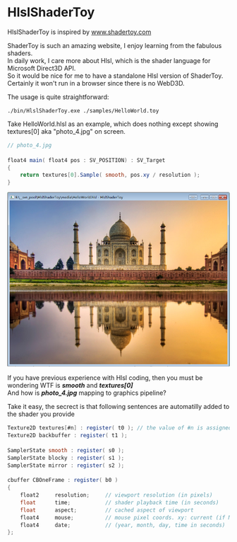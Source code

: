 HlslShaderToy
==

HlslShaderToy is inspired by www.shadertoy.com

ShaderToy is such an amazing website, I enjoy learning from the fabulous shaders.   
In daily work, I care more about Hlsl, which is the shader language for Microsoft Direct3D API.   
So it would be nice for me to have a standalone Hlsl version of ShaderToy.   
Certainly it won't run in a browser since there is no WebD3D.   

The usage is quite straightforward:
```
./bin/HlslShaderToy.exe ./samples/HelloWorld.toy
```

Take HelloWorld.hlsl as an example, which does nothing except showing textures[0] aka "photo_4.jpg" on screen.   
```glsl
// photo_4.jpg

float4 main( float4 pos : SV_POSITION) : SV_Target
{
    return textures[0].Sample( smooth, pos.xy / resolution );
}
```
![screenshot](/doc/helloworld.png "./bin/HlslShaderToy.exe ./samples/HelloWorld.toy")

If you have previous experience with Hlsl coding, then you must be wondering WTF is ***smooth*** and ***textures[0]***   
And how is ***photo_4.jpg*** mapping to graphics pipeline?

Take it easy, the secrect is that following sentences are automatilly added to the shader you provide    
```glsl
Texture2D textures[#n] : register( t0 ); // the value of #n is assigned by the available textures
Texture2D backbuffer : register( t1 );

SamplerState smooth : register( s0 );
SamplerState blocky : register( s1 );
SamplerState mirror : register( s2 );

cbuffer CBOneFrame : register( b0 )
{
    float2     resolution;     // viewport resolution (in pixels)
    float      time;           // shader playback time (in seconds)
    float      aspect;         // cached aspect of viewport
    float4     mouse;          // mouse pixel coords. xy: current (if MLB down), zw: click
    float4     date;           // (year, month, day, time in seconds)
};
```
